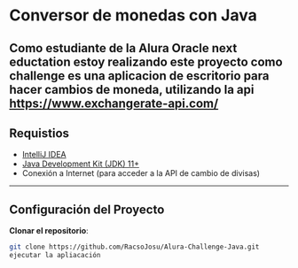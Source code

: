 # Conversor de monedas con Java 
Como estudiante de la Alura Oracle next eductation estoy realizando este proyecto como challenge 
es una aplicacion de escritorio para  hacer cambios de moneda, utilizando la api https://www.exchangerate-api.com/
---
## Requistios
- [IntelliJ IDEA](https://www.jetbrains.com/idea/)
- [Java Development Kit (JDK) 11+](https://www.oracle.com/java/technologies/javase-jdk11-downloads.html)
- Conexión a Internet (para acceder a la API de cambio de divisas)
---
## Configuración del Proyecto

**Clonar el repositorio**:
   ```bash
   git clone https://github.com/RacsoJosu/Alura-Challenge-Java.git
   ejecutar la apliacación
   
